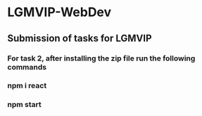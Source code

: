 # LGMVIP-WebDev
## Submission of tasks for LGMVIP
### For task 2, after installing the zip file run the following commands
### npm i react
### npm start
